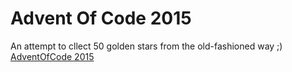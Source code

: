 # Advent Of Code 2015

An attempt to cllect 50 golden stars from the old-fashioned way ;) [AdventOfCode 2015](https://adventofcode.com/2015)

<!-- ![Build](https://github.com/taherkheli/aoc2015/actions/workflows/run.yml/badge.svg) -->

